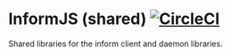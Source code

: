 InformJS (shared) [![CircleCI](https://circleci.com/gh/informjs/inform-shared.svg?style=svg)](https://circleci.com/gh/informjs/inform-shared)
=================

Shared libraries for the inform client and daemon libraries.

